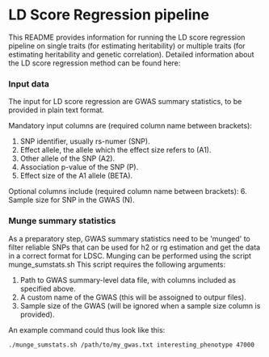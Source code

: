 # LD Score Regression pipeline

This README provides information for running the LD score regression pipeline on single traits (for estimating heritability) or multiple traits (for estimating heritability and genetic correlation).
Detailed information about the LD score regression method can be found here: 

### Input data

The input for LD score regression are GWAS summary statistics, to be provided in plain text format.

Mandatory input columns are (required column name between brackets):
1. SNP identifier, usually rs-numer (SNP).  
2. Effect allele, the allele which the effect size refers to (A1).  
3. Other allele of the SNP (A2).  
4. Association p-value of the SNP (P).  
5. Effect size of the A1 allele (BETA).  

Optional columns include (required column name between brackets):
6. Sample size for SNP in the GWAS (N).  


### Munge summary statistics

As a preparatory step, GWAS summary statistics need to be 'munged' to filter reliable SNPs that can be used for h2 or rg estimation and get the data in a correct format for LDSC.
Munging can be performed using the script munge_sumstats.sh
This script requires the following arguments:
1. Path to GWAS summary-level data file, with columns included as specified above.  
2. A custom name of the GWAS (this will be assoigned to outpur files).  
3. Sample size of the GWAS (will be ignored when a sample size column is provided).  

An example command could thus look like this:

```
./munge_sumstats.sh /path/to/my_gwas.txt interesting_phenotype 47000
```
